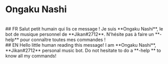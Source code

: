 # Ongaku Nashi
<br/>
## FR
Salut petit humain qui lis ce message !
Je suis **Ongaku Nashi**, le bot de musique personnel de **Jikan#2712**.
N'hésite pas à faire un **-help** pour connaître toutes mes commandes !
<br/>
## EN
Hello little human reading this message!
I am **Ongaku Nashi**, **Jikan#2712** personal music bot.
Do not hesitate to do a **-help ** to know all my commands!
